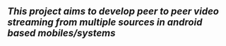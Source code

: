## _This project aims to develop peer to peer video streaming from multiple sources in android based mobiles/systems_ ##